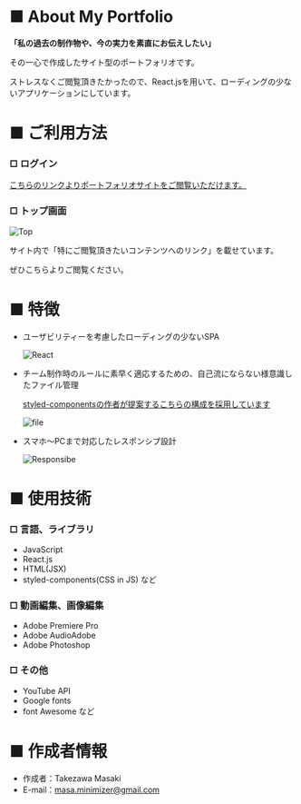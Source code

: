 # ■ About My Portfolio

**「私の過去の制作物や、今の実力を素直にお伝えしたい」**

その一心で作成したサイト型のポートフォリオです。

ストレスなくご閲覧頂きたかったので、React.jsを用いて、ローディングの少ないアプリケーションにしています。

# ■ ご利用方法

### □ ログイン

[こちらのリンクよりポートフォリオサイトをご閲覧いただけます。](https://portfolio.masaki-log.com/#/)

### □ トップ画面

![Top](https://user-images.githubusercontent.com/83880991/129431716-ac97bdc5-427d-4a9d-a247-16e1bf2faff5.gif)

サイト内で「特にご閲覧頂きたいコンテンツへのリンク」を載せています。

ぜひこちらよりご閲覧ください。

# ■ 特徴
- ユーザビリティーを考慮したローディングの少ないSPA
  
  ![React](https://user-images.githubusercontent.com/83880991/129432489-32a7401f-8cee-453a-9cef-650d55000870.gif)

- チーム制作時のルールに素早く適応するための、自己流にならない様意識したファイル管理
  
  [styled-componentsの作者が提案するこちらの構成を採用しています](https://stackoverflow.com/questions/42987939/styled-components-organization)
  
  ![file](https://user-images.githubusercontent.com/83880991/129432551-81243b0f-d7ac-4474-8068-c4d2f0568370.jpg)
  
- スマホ～PCまで対応したレスポンシブ設計
  
  ![Responsibe](https://user-images.githubusercontent.com/83880991/129432378-6e06934e-3645-4191-ab82-a2439e1a0e66.gif)


# ■ 使用技術

### □ 言語、ライブラリ
- JavaScript
- React.js
- HTML(JSX)
- styled-components(CSS in JS) など

### □ 動画編集、画像編集
-  Adobe Premiere Pro
-  Adobe AudioAdobe
-  Adobe Photoshop

### □ その他
- YouTube API
- Google fonts
- font Awesome など

# ■ 作成者情報

* 作成者：Takezawa Masaki
* E-mail：masa.minimizer@gmail.com
